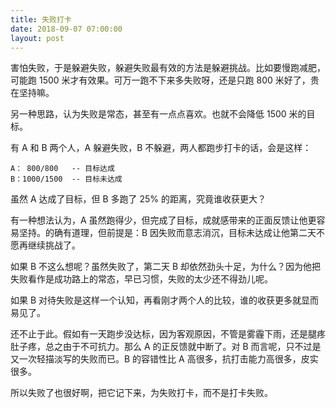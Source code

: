```yaml
---
title: 失败打卡
date: 2018-09-07 07:00:00
layout: post
---
```


害怕失败，于是躲避失败，躲避失败最有效的方法是躲避挑战。比如要慢跑减肥，可能跑 1500 米才有效果。可万一跑不下来多失败呀，还是只跑 800 米好了，贵在坚持嘛。

另一种思路，认为失败是常态，甚至有一点点喜欢。也就不会降低 1500 米的目标。

有 A 和 B 两个人，A 躲避失败，B 不躲避，两人都跑步打卡的话，会是这样：

```
A： 800/800   -- 目标达成
B：1000/1500  -- 目标未达成
```

虽然 A 达成了目标，但 B 多跑了 25% 的距离，究竟谁收获更大？

有一种想法认为，A 虽然跑得少，但完成了目标，成就感带来的正面反馈让他更容易坚持。的确有道理，但前提是：B 因失败而意志消沉，目标未达成让他第二天不愿再继续挑战了。

如果 B 不这么想呢？虽然失败了，第二天 B 却依然劲头十足，为什么？因为他把失败看作是成功路上的常态，早已习惯，失败的太少还不得劲儿呢。

如果 B 对待失败是这样一个认知，再看刚才两个人的比较，谁的收获更多就显而易见了。

还不止于此。假如有一天跑步没达标，因为客观原因，不管是雾霾下雨，还是腿疼肚子疼，总之由于不可抗力。那么 A 的正反馈就中断了。对 B 而言呢，只不过是又一次轻描淡写的失败而已。B 的容错性比 A 高很多，抗打击能力高很多，皮实很多。

所以失败了也很好啊，把它记下来，为失败打卡，而不是打卡失败。